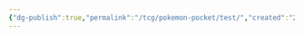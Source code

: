 ```yaml
---
{"dg-publish":true,"permalink":"/tcg/pokemon-pocket/test/","created":"2024-12-28","updated":"2024-12-28T14:26:21.833-05:00"}
---
```


